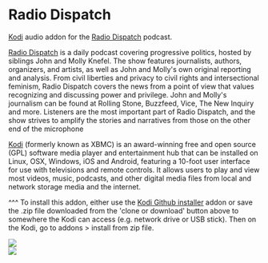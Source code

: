 Radio Dispatch
=============================

<a href="www.kodi.tv">Kodi</a> audio addon for the <a href="http://theradiodispatch.com/">Radio Dispatch</a> podcast.<br>

<a href="http://theradiodispatch.com/">Radio Dispatch</a> is a daily podcast covering progressive politics, hosted by siblings John and Molly Knefel. The show features journalists, authors, organizers, and artists, as well as John and Molly's own original reporting and analysis. From civil liberties and privacy to civil rights and intersectional feminism, Radio Dispatch covers the news from a point of view that values recognizing and discussing power and privilege. John and Molly's journalism can be found at Rolling Stone, Buzzfeed, Vice, The New Inquiry and more. Listeners are the most important part of Radio Dispatch, and the show strives to amplify the stories and narratives from those on the other end of the microphone<br>

<a href="www.kodi.tv">Kodi</a> (formerly known as XBMC) is an award-winning free and open source (GPL) software media player and entertainment hub that can be installed on Linux, OSX, Windows, iOS and Android, featuring a 10-foot user interface for use with televisions and remote controls. It allows users to play and view most videos, music, podcasts, and other digital media files from local and network storage media and the internet.<br>

^^^ To install this addon, either use the <a href="https://www.tvaddons.co/github-browser-kodi/">Kodi Github installer</a> addon or save the .zip file downloaded from the 'clone or download' button above to somewhere the Kodi can access (e.g. network drive or USB stick). Then on the Kodi, go to addons > install from zip file.<br>

<img src="https://btrtoday.sfo2.digitaloceanspaces.com/uploads/og_RadioDispatch2017.png"><br>
<a href="http://www.kodi.tv"><img src="https://kodi.tv/sites/default/files/page/field_image/about--devices.jpg">
